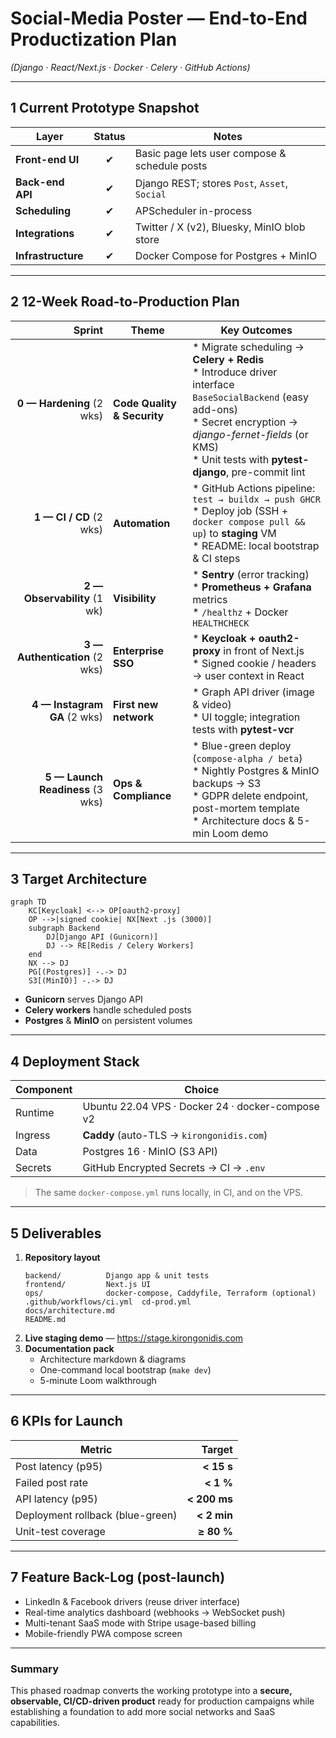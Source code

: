 # Social-Media Poster — End-to-End Productization Plan  

*(Django · React/Next.js · Docker · Celery · GitHub Actions)*

---

## 1  Current Prototype Snapshot
| Layer              | Status | Notes |
|--------------------|:------:|-------|
| **Front-end UI**   | ✔      | Basic page lets user compose & schedule posts |
| **Back-end API**   | ✔      | Django REST; stores `Post`, `Asset`, `Social` |
| **Scheduling**     | ✔      | APScheduler in-process |
| **Integrations**   | ✔      | Twitter / X (v2), Bluesky, MinIO blob store |
| **Infrastructure** | ✔      | Docker Compose for Postgres + MinIO |

---

## 2  12-Week Road-to-Production Plan

| Sprint | Theme | Key Outcomes |
|-------:|-------|--------------|
| **0 — Hardening** (2 wks) | **Code Quality & Security** | * Migrate scheduling → **Celery + Redis**<br>* Introduce driver interface `BaseSocialBackend` (easy add-ons)<br>* Secret encryption → *django-fernet-fields* (or KMS)<br>* Unit tests with **pytest-django**, pre-commit lint |
| **1 — CI / CD** (2 wks) | **Automation** | * GitHub Actions pipeline: `test → buildx → push GHCR`<br>* Deploy job (SSH + `docker compose pull && up`) to **staging** VM<br>* README: local bootstrap & CI steps |
| **2 — Observability** (1 wk) | **Visibility** | * **Sentry** (error tracking)<br>* **Prometheus + Grafana** metrics<br>* `/healthz` + Docker `HEALTHCHECK` |
| **3 — Authentication** (2 wks) | **Enterprise SSO** | * **Keycloak + oauth2-proxy** in front of Next.js<br>* Signed cookie / headers → user context in React |
| **4 — Instagram GA** (2 wks) | **First new network** | * Graph API driver (image & video)<br>* UI toggle; integration tests with **pytest-vcr** |
| **5 — Launch Readiness** (3 wks) | **Ops & Compliance** | * Blue-green deploy (`compose-alpha / beta`)<br>* Nightly Postgres & MinIO backups → S3<br>* GDPR delete endpoint, post-mortem template<br>* Architecture docs & 5-min Loom demo |

---

## 3  Target Architecture

```mermaid
graph TD
    KC[Keycloak] <--> OP[oauth2-proxy]
    OP -->|signed cookie| NX[Next .js (3000)]
    subgraph Backend
        DJ[Django API (Gunicorn)]
        DJ --> RE[Redis / Celery Workers]
    end
    NX --> DJ
    PG[(Postgres)] -.-> DJ
    S3[(MinIO)] -.-> DJ
```

* **Gunicorn** serves Django API  
* **Celery workers** handle scheduled posts  
* **Postgres** & **MinIO** on persistent volumes  

---

## 4  Deployment Stack

| Component | Choice |
|-----------|--------|
| Runtime   | Ubuntu 22.04 VPS · Docker 24 · docker-compose v2 |
| Ingress   | **Caddy** (auto-TLS → `kirongonidis.com`) |
| Data      | Postgres 16 · MinIO (S3 API) |
| Secrets   | GitHub Encrypted Secrets → CI → `.env` |

> The same `docker-compose.yml` runs locally, in CI, and on the VPS.

---

## 5  Deliverables

1. **Repository layout**
   ```
   backend/          Django app & unit tests
   frontend/         Next.js UI
   ops/              docker-compose, Caddyfile, Terraform (optional)
   .github/workflows/ci.yml  cd-prod.yml
   docs/architecture.md
   README.md
   ```
2. **Live staging demo** — <https://stage.kirongonidis.com>
3. **Documentation pack**
   * Architecture markdown & diagrams
   * One-command local bootstrap (`make dev`)
   * 5-minute Loom walkthrough

---

## 6  KPIs for Launch

| Metric                           | Target |
|----------------------------------|-------:|
| Post latency (p95)               | **< 15 s** |
| Failed post rate                 | **< 1 %** |
| API latency (p95)                | **< 200 ms** |
| Deployment rollback (blue-green) | **< 2 min** |
| Unit-test coverage               | **≥ 80 %** |

---

## 7  Feature Back-Log (post-launch)

* LinkedIn & Facebook drivers (reuse driver interface)  
* Real-time analytics dashboard (webhooks → WebSocket push)  
* Multi-tenant SaaS mode with Stripe usage-based billing  
* Mobile-friendly PWA compose screen  

---

### Summary

This phased roadmap converts the working prototype into a **secure, observable, CI/CD-driven product** ready for production campaigns while establishing a foundation to add more social networks and SaaS capabilities.